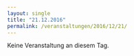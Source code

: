```yaml
---
layout: single
title: "21.12.2016"
permalink: /veranstaltungen/2016/12/21/
---
```


Keine Veranstaltung an diesem Tag.
